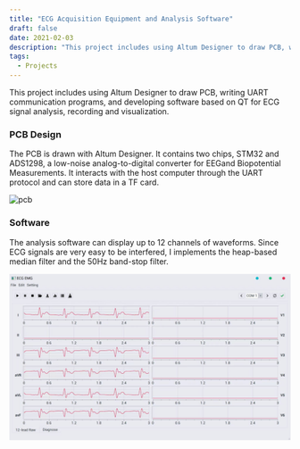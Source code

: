 ```yaml
---
title: "ECG Acquisition Equipment and Analysis Software"
draft: false
date: 2021-02-03
description: "This project includes using Altum Designer to draw PCB, writing UART communication programs, and developing software based on QT for ECG signal analysis, recording and visualization."
tags:
  - Projects
---
```

This project includes using Altum Designer to draw PCB, writing UART communication programs, and developing software based on QT for ECG signal analysis, recording and visualization.

### PCB Design
The PCB is drawn with Altum Designer.
It contains two chips, STM32 and ADS1298, a low-noise analog-to-digital converter for EEGand Biopotential Measurements.
It interacts with the host computer through the UART protocol and can store data in a TF card.

![pcb](pcb.png)

### Software
The analysis software can display up to 12 channels of waveforms.
Since ECG signals are very easy to be interfered, I implements the heap-based median filter and the 50Hz band-stop filter.

![software](software.png)